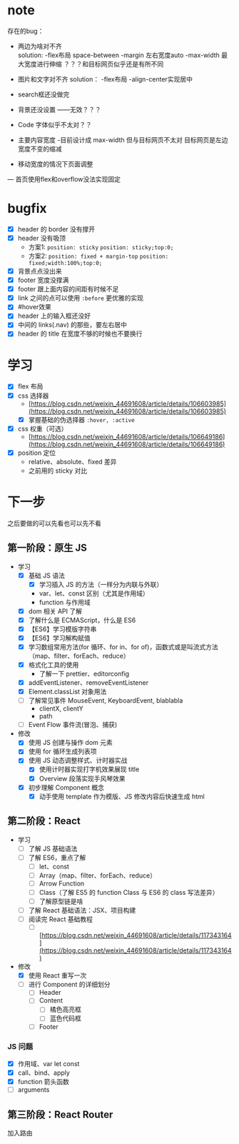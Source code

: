 # note

存在的bug：

- 两边为啥对不齐  
  solution:
    -flex布局 space-between
    -margin 左右宽度auto
    -max-width 最大宽度进行伸缩 ？？？和目标网页似乎还是有所不同
- 图片和文字对不齐
  solution：
    -flex布局
    -align-center实现居中
- search框还没做完

- 背景还没设置
  ——无效？？？
- Code 字体似乎不太对？？
- 主要内容宽度
   -目前设计成 max-width 但与目标网页不太对 目标网页是左边宽度不变的缩减
- 移动宽度的情况下页面调整

— 首页使用flex和overflow没法实现固定

# bugfix

- [x] header 的 border 没有撑开
- [x] header 没有吸顶
  - 方案1: `position: sticky` `position: sticky;top:0;`
  - 方案2: `position: fixed + margin-top` `position: fixed;width:100%;top:0;`
- [x] 背景点点没出来
- [x] footer 宽度没撑满
- [x] footer 跟上面内容的间距有时候不足
- [x] link 之间的点可以使用 `:before` 更优雅的实现
- [x] #hover效果
- [x] header 上的输入框还没好
- [x] 中间的 links(.nav) 的那些，要左右居中
- [x] header 的 title 在宽度不够的时候也不要换行

# 学习

- [x] flex 布局
- [x] css 选择器
  - [https://blog.csdn.net/weixin_44691608/article/details/106603985](https://blog.csdn.net/weixin_44691608/article/details/106603985)
  - [x] 掌握基础的伪选择器 `:hover, :active`
- [x] css 权重（可选）
  - [https://blog.csdn.net/weixin_44691608/article/details/106649186](https://blog.csdn.net/weixin_44691608/article/details/106649186) 
- [x] position 定位
  - relative、absolute、fixed 差异
  - 之前用的 sticky 对比

# 下一步

之后要做的可以先看也可以先不看

## 第一阶段：原生 JS

- 学习
  - [x] 基础 JS 语法
    - [x] 学习插入 JS 的方法（一样分为内联与外联）
    - var、let、const 区别（尤其是作用域）
    - function 与作用域
  - [x] dom 相关 API 了解
  - [x] 了解什么是 ECMAScript，什么是 ES6
  - [x] 【ES6】学习模版字符串
  - [x] 【ES6】学习解构赋值
  - [x] 学习数组常用方法(for 循环、for in、for of)，函数式或是叫流式方法（map、filter、forEach、reduce）
  - [x] 格式化工具的使用
    - 了解一下 prettier、editorconfig
  - [x] addEventListener、removeEventListener
  - [x] Element.classList 对象用法
  - [ ] 了解常见事件 MouseEvent, KeyboardEvent, blablabla
    - clientX, clientY
    - path
  - [ ] Event Flow 事件流(冒泡、捕获)
- 修改
  - [x] 使用 JS 创建与操作 dom 元素
  - [x] 使用 for 循环生成列表项
  - [x] 使用 JS 动态调整样式、计时器实战
    - [x] 使用计时器实现打字机效果展现 title
    - [x] Overview 段落实现手风琴效果
  - [x] 初步理解 Component 概念
    - [x] 动手使用 template 作为模版、JS 修改内容后快速生成 html

## 第二阶段：React

- 学习
  - [ ] 了解 JS 基础语法
  - [ ] 了解 ES6，重点了解
    - [ ] let、const
    - [ ] Array（map、filter、forEach、reduce）
    - [ ] Arrow Function
    - [ ] Class（了解 ES5 的 function Class 与 ES6 的 class 写法差异）
    - [ ] 了解原型链是啥
  - [ ] 了解 React 基础语法：JSX、项目构建
  - [ ] 阅读完 React 基础教程
    - [ ] [https://blog.csdn.net/weixin_44691608/article/details/117343164](https://blog.csdn.net/weixin_44691608/article/details/117343164)
- 修改
  - [x] 使用 React 重写一次
  - [ ] 进行 Component 的详细划分
    - [ ] Header
    - [ ] Content
      - [ ] 橘色高亮框
      - [ ] 蓝色代码框
    - [ ] Footer

### JS 问题

- [x] 作用域、var let const
- [x] call、bind、apply
- [x] function 箭头函数
- [ ] arguments

## 第三阶段：React Router

加入路由



